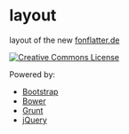 layout
======

layout of the new [fonflatter.de](http://fonflatter.de)

<a rel="license" href="http://creativecommons.org/licenses/by-sa/4.0/"><img alt="Creative Commons License" src="https://i.creativecommons.org/l/by-sa/4.0/88x31.png" /></a>

Powered by:
* [Bootstrap](https://github.com/twbs/bootstrap-sass)
* [Bower](https://github.com/bower/bower)
* [Grunt](https://github.com/gruntjs/grunt)
* [jQuery](https://github.com/jquery/jquery)
